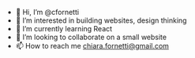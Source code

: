 - 👋 Hi, I’m @cfornetti
- 👀 I’m interested in building websites, design thinking
- 🌱 I’m currently learning React
- 💞️ I’m looking to collaborate on a small website
- 📫 How to reach me chiara.fornetti@gmail.com

<!---
cfornetti/cfornetti is a ✨ special ✨ repository because its `README.md` (this file) appears on your GitHub profile.
You can click the Preview link to take a look at your changes.
--->
